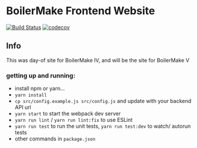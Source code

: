 # BoilerMake Frontend Website
[![Build Status](https://travis-ci.org/BoilerMake/live.svg?branch=master)](https://travis-ci.org/BoilerMake/frontend)
[![codecov](https://codecov.io/gh/BoilerMake/live/branch/master/graph/badge.svg)](https://codecov.io/gh/BoilerMake/frontend)

## Info
This was day-of site for BoilerMake IV, and will be the site for BoilerMake V

### getting up and running:
* install npm or yarn...
* `yarn install`
* `cp src/config.example.js src/config.js` and update with your backend API url
* `yarn start` to start the webpack dev server
* `yarn run lint` / `yarn run lint:fix` to use ESLint
* `yarn run test` to run the unit tests, `yarn run test:dev` to watch/ autorun tests
* other commands in `package.json`
